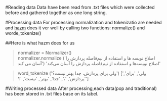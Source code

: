 #Reading data
Data have been read from .txt files which were collected before
and gathered together as one long string.
<br>

#Processing data
For processing normalization and tokenizatio are needed and [hazm](http://www.sobhe.ir/hazm/) does it ver well by calling two functions:
normalize() and worde_tokenize()

##Here is what hazm does for us

> normalizer = Normalizer()<br>
> normalizer.normalize
('اصلاح نويسه ها و استفاده از نیم‌فاصله پردازش را آسان مي كند')
'اصلاح نویسه‌ها و استفاده از نیم‌فاصله پردازش را آسان می‌کند'

> word_tokenize
('ولی برای پردازش، جدا بهتر نیست؟')
['ولی', 'برای', 'پردازش', '،', 'جدا', 'بهتر', 'نیست', '؟']

#Writing processed data
After processing,each data(pop and traditional) has been stored in .txt files base on its label.